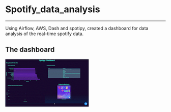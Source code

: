 # Spotify_data_analysis
<hr>
<p>Using Airflow, AWS, Dash and spotipy, created a dashboard for data analysis of the real-time spotify data.</p>

<h2>The dashboard</h2>

![alt text](https://github.com/nysa-ginu/Spotify_data_analysis/blob/main/Screen_Recording_2023-06-18_at_1_39_02_PM_AdobeExpress.gif "Dashboard Recording")
